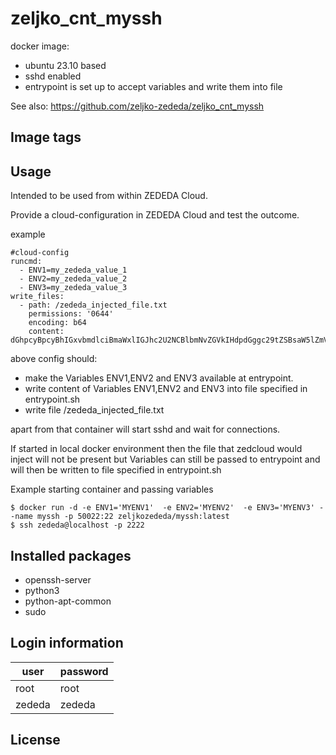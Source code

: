 # zeljko_cnt_myssh

docker image:
- ubuntu 23.10 based
- sshd enabled
- entrypoint is set up to accept variables and write them into file
  
See also: https://github.com/zeljko-zededa/zeljko_cnt_myssh

## Image tags

## Usage
Intended to be used from within ZEDEDA Cloud.

Provide a cloud-configuration in ZEDEDA Cloud and test the outcome.

example
```
#cloud-config
runcmd:
  - ENV1=my_zededa_value_1
  - ENV2=my_zededa_value_2
  - ENV3=my_zededa_value_3
write_files:
  - path: /zededa_injected_file.txt
    permissions: '0644'
    encoding: b64
    content:  dGhpcyBpcyBhIGxvbmdlciBmaWxlIGJhc2U2NCBlbmNvZGVkIHdpdGggc29tZSBsaW5lZmVlZHMgYW5kIHNvIG9uCgoKCmFib3ZlIHRocmVlIGxpbmVmZWVkcwoK
```
above config should:
- make the Variables ENV1,ENV2 and ENV3 available at entrypoint.
- write content of Variables ENV1,ENV2 and ENV3 into file specified in entrypoint.sh
- write file /zededa_injected_file.txt

apart from that container will start sshd and wait for connections.
  
If started in local docker environment then the file that zedcloud would inject will not be present but Variables can still be passed to entrypoint and will then be written to file specified in entrypoint.sh

Example starting container and passing variables 
```console
$ docker run -d -e ENV1='MYENV1'  -e ENV2='MYENV2'  -e ENV3='MYENV3' --name myssh -p 50022:22 zeljkozededa/myssh:latest
$ ssh zededa@localhost -p 2222 
```

## Installed packages

- openssh-server
- python3
- python-apt-common
- sudo

## Login information

| user   | password |
|--------|----------|
| root   | root     |
| zededa | zededa   |

## License

